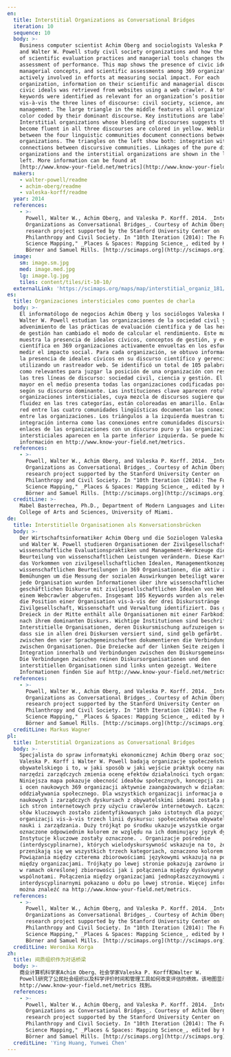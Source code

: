 ```yaml
---
en:
  title: Interstitial Organizations as Conversational Bridges
  iteration: 10
  sequence: 10
  body: >-
    Business computer scientist Achim Oberg and sociologists Valeska P. Korff
    and Walter W. Powell study civil society organizations and how the entrance
    of scientific evaluation practices and managerial tools changes the
    assessment of performance. This map shows the presence of civic ideals,
    managerial concepts, and scientific assessments among 369 organizations
    actively involved in efforts at measuring social impact. For each
    organization, information on their scientific and managerial discourses with
    civic ideals was retrieved from websites using a web crawler. A total of 105
    keywords were identified as relevant for an organization’s position
    vis-à-vis the three lines of discourse: civil society, science, and
    management. The large triangle in the middle features all organizations
    color coded by their dominant discourse. Key institutions are labelled.
    Interstitial organizations whose blending of discourses suggests they have
    become fluent in all three discourses are colored in yellow. Weblinks
    between the four linguistic communities document connections between
    organizations. The triangles on the left show both: integration within and
    connections between discursive communities. Linkages of the pure discourse
    organizations and the interstitial organizations are shown in the lower
    left. More information can be found at
    [http://www.know-your-field.net/metrics](http://www.know-your-field.net/metrics).
  makers:
    - walter-powell/readme
    - achim-oberg/readme
    - valeska-korff/readme
  year: 2014
  references:
    - >-
      Powell, Walter W., Achim Oberg, and Valeska P. Korff. 2014. _Interstitial
      Organizations as Conversational Bridges_. Courtesy of Achim Oberg from a
      research project supported by the Stanford University Center on
      Philanthropy and Civil Society. In "10th Iteration (2014): The Future of
      Science Mapping," _Places & Spaces: Mapping Science_, edited by Katy
      Börner and Samuel Mills. [http://scimaps.org](http://scimaps.org)
  image:
    sm: image.sm.jpg
    med: image.med.jpg
    lg: image.lg.jpg
    tiles: content/tiles/it-10-10/
  externalLink: 'https://scimaps.org/maps/map/interstitial_organiz_181/detail'
es:
  title: Organizaciones intersticiales como puentes de charla
  body: >-
    El informatólogo de negocios Achim Oberg y los sociólogos Valeska P. Korff y
    Walter W. Powell estudian las organizaciones de la sociedad civil y cómo el
    advenimiento de las prácticas de evaluación científica y de las herramientas
    de gestión han cambiado el modo de calcular el rendimiento. Este mapa
    muestra la presencia de ideales cívicos, conceptos de gestión, y evaluación
    científica en 369 organizaciones activamente envueltas en los esfuerzos para
    medir el impacto social. Para cada organización, se obtuvo información sobre
    la presencia de ideales cívicos en su discurso científico y gerencial
    utilizando un rastreador web. Se identificó un total de 105 palabras clave
    como relevantes para juzgar la posición de una organización con respecto a
    las tres líneas de discurso: sociedad civil, ciencia y gestión. El triángulo
    mayor en el medio presenta todas las organizaciones codificadas por color
    según su discurso dominante. Las instituciones clave aparecen rotuladas. Las
    organizaciones intersticiales, cuya mezcla de discursos sugiere que existe
    fluidez en las tres categorías, están coloreadas en amarillo. Enlaces en la
    red entre las cuatro comunidades lingüísticas documentan las conexiones
    entre las organizaciones. Los triángulos a la izquierda muestran tanto la
    integración interna como las conexiones entre comunidades discursivas. Los
    enlaces de las organizaciones con un discurso puro y las organizaciones
    intersticiales aparecen en la parte inferior izquierda. Se puede hallar más
    información en http://www.know-your-field.net/metrics.
  references:
    - >-
      Powell, Walter W., Achim Oberg, and Valeska P. Korff. 2014. _Interstitial
      Organizations as Conversational Bridges_. Courtesy of Achim Oberg from a
      research project supported by the Stanford University Center on
      Philanthropy and Civil Society. In "10th Iteration (2014): The Future of
      Science Mapping," _Places & Spaces: Mapping Science_, edited by Katy
      Börner and Samuel Mills. [http://scimaps.org](http://scimaps.org)
  creditLine: >-
    Mabel Basterrechea, Ph.D., Department of Modern Languages and Literatures,
    College of Arts and Sciences, University of Miami.
de:
  title: Interstitielle Organisationen als Konversationsbrücken
  body: >-
    Der Wirtschaftsinformatiker Achim Oberg und die Soziologen Valeska P. Korff
    und Walter W. Powell studieren Organisationen der Zivilgesellschaft und, wie
    wissenschaftliche Evaluationspraktiken und Management-Werkzeuge die
    Beurteilung von wissenschaftlichen Leistungen verändern. Diese Karte zeigt
    das Vorkommen von zivilgesellschaftlichen Idealen, Managementkonzepten und
    wissenschaftlichen Beurteilungen in 369 Organisationen, die aktiv an den
    Bemühungen um die Messung der sozialen Auswirkungen beteiligt waren. Für
    jede Organisation wurden Informationen über ihre wissenschaftlichen und
    geschäftlichen Diskurse mit zivilgesellschaftlichen Idealen von Websites mit
    einem Webcrawler abgerufen. Insgesamt 105 Keywords wurden als relevant für
    die Position einer Organisation vis-à-vis der drei Diskursstränge
    Zivilgesellschaft, Wissenschaft und Verwaltung identifiziert. Das große
    Dreieck in der Mitte enthält alle Organisationen mit einer Farbkodierung je
    nach ihrem dominanten Diskurs. Wichtige Institutionen sind beschriftet.
    Interstitielle Organisationen, deren Diskursmischung aufzuzeigen scheint,
    dass sie in allen drei Diskursen versiert sind, sind gelb gefärbt. Weblinks
    zwischen den vier Sprachgemeinschaften dokumentieren die Verbindungen
    zwischen Organisationen. Die Dreiecke auf der linken Seite zeigen beides:
    Integration innerhalb und Verbindungen zwischen den Diskursgemeinschaften.
    Die Verbindungen zwischen reinen Diskursorganisationen und den
    interstitiellen Organisationen sind links unten gezeigt. Weitere
    Informationen finden Sie auf http://www.know-your-field.net/metrics.
  references:
    - >-
      Powell, Walter W., Achim Oberg, and Valeska P. Korff. 2014. _Interstitial
      Organizations as Conversational Bridges_. Courtesy of Achim Oberg from a
      research project supported by the Stanford University Center on
      Philanthropy and Civil Society. In "10th Iteration (2014): The Future of
      Science Mapping," _Places & Spaces: Mapping Science_, edited by Katy
      Börner and Samuel Mills. [http://scimaps.org](http://scimaps.org)
  creditLine: Markus Wagner
pl:
  title: Interstitial Organizations as Conversational Bridges
  body: >-
    Specjalista do spraw informatyki ekonomicznej Achim Oberg oraz socjologowie
    Valeska P. Korff i Walter W. Powell badają organizacje społeczeństwa
    obywatelskiego i to, w jaki sposób w jaki wejście praktyk oceny naukowej do
    narzędzi zarządczych zmienia ocenę efektów działalności tych organizacji.
    Niniejsza mapa pokazuje obecność ideałów społecznych, koncepcji zarządzania
    i ocen naukowych 369 organizacji aktywnie zaangażowanych w działania pomiaru
    oddziaływania społecznego. Dla wszystkich organizacji informacja o ich
    naukowych i zarządczych dyskursach z obywatelskimi ideami została pobrana z
    ich stron internetowych przy użyciu crawlerów internetowych. Łącznie 105
    słów kluczowych zostało zidentyfikowanych jako istotnych dla pozycji danej
    organizacji vis-à-vis trzech linii dyskursu: społeczeństwa obywatelskiego,
    nauki i zarządzania. Duży trójkąt po środku ukazuje wszystkie organizacje,
    oznaczone odpowiednim kolorem ze względu na ich dominujący język dyskursu.
    Instytucje kluczowe zostały oznaczone. . Organizacje pośrednie
    (interdyscyplinarne), których wielodyskursywność wskazuje na to, że
    przenikają się we wszystkich trzech kategoriach, oznaczono kolorem żółtym.
    Powiązania między czterema zbiorowościami językowymi wskazują na powiązania
    między organizacjami. Trójkąty po lewej stronie pokazują zarówno integrację
    w ramach określonej zbiorowości jak i połączenia między dyskusywnymi
    wspólnotami. Połączenia między organizacjami jednopłaszczyznowymi a
    interdyscyplinarnymi pokazano u dołu po lewej stronie. Więcej informacji
    można znaleźć na http://www.know-your-field.net/metrics.
  references:
    - >-
      Powell, Walter W., Achim Oberg, and Valeska P. Korff. 2014. _Interstitial
      Organizations as Conversational Bridges_. Courtesy of Achim Oberg from a
      research project supported by the Stanford University Center on
      Philanthropy and Civil Society. In "10th Iteration (2014): The Future of
      Science Mapping," _Places & Spaces: Mapping Science_, edited by Katy
      Börner and Samuel Mills. [http://scimaps.org](http://scimaps.org)
  creditLine: Weronika Korga
zh:
  title: 间质组织作为对话桥梁
  body: >-
    商业计算机科学家Achim Oberg、社会学家Valeska P. Korff和Walter W.
    Powell研究了公民社会组织以及科学评价时间和管理工具如何改变评估的绩效。该地图显示了369个致力于衡量社会影响的机构在公民理念、管理观念和科学评估中的表现，对于每一个组织而言，通过网络爬虫检索网页获得有关它们科学与管理的论述中涉及公民理念的信息。共有105个关键词被认为与三线相对面表述中组织的位置相关：公民社会、科学和管理，中间的大三角形依照主导内容表征了所有组织编码的颜色。图中对重要的机构做了标记，标记为黄色的是间质组织，它的表述中混合着不同的表述，这意味着它们已经实现所有三种表述。四种语言社区之间的友情链接记录了不同组织之间的关系，左侧的三角形显示了离散社区内部的集成和社区之间的联系。纯粹话语组织和间质组织之间的联系在左下角显示。更多信息可在
    http://www.know-your-field.net/metrics 找到。
  references:
    - >-
      Powell, Walter W., Achim Oberg, and Valeska P. Korff. 2014. _Interstitial
      Organizations as Conversational Bridges_. Courtesy of Achim Oberg from a
      research project supported by the Stanford University Center on
      Philanthropy and Civil Society. In "10th Iteration (2014): The Future of
      Science Mapping," _Places & Spaces: Mapping Science_, edited by Katy
      Börner and Samuel Mills. [http://scimaps.org](http://scimaps.org)
  creditLine: 'Ying Huang, Yunwei Chen'
---
```

